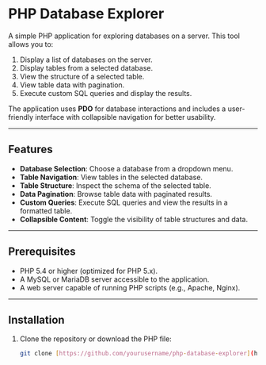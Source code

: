 # PHP Database Explorer

A simple PHP application for exploring databases on a server. This tool allows you to:
1. Display a list of databases on the server.
2. Display tables from a selected database.
3. View the structure of a selected table.
4. View table data with pagination.
5. Execute custom SQL queries and display the results.

The application uses **PDO** for database interactions and includes a user-friendly interface with collapsible navigation for better usability.

---

## Features
- **Database Selection**: Choose a database from a dropdown menu.
- **Table Navigation**: View tables in the selected database.
- **Table Structure**: Inspect the schema of the selected table.
- **Data Pagination**: Browse table data with paginated results.
- **Custom Queries**: Execute SQL queries and view the results in a formatted table.
- **Collapsible Content**: Toggle the visibility of table structures and data.

---

## Prerequisites
- PHP 5.4 or higher (optimized for PHP 5.x).
- A MySQL or MariaDB server accessible to the application.
- A web server capable of running PHP scripts (e.g., Apache, Nginx).

---

## Installation
1. Clone the repository or download the PHP file:
   ```bash
   git clone [https://github.com/yourusername/php-database-explorer](https://github.com/kamshory/PHP-Database-Explorer).git
